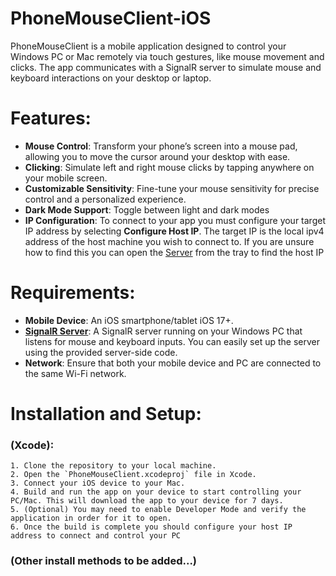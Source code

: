 # PhoneMouseClient-iOS
PhoneMouseClient is a mobile application designed to control your Windows PC or Mac remotely via touch gestures, like mouse movement and clicks. The app communicates with a SignalR server to simulate mouse and keyboard interactions on your desktop or laptop.

# Features:
- **Mouse Control**: Transform your phone’s screen into a mouse pad, allowing you to move the cursor around your desktop with ease.
- **Clicking**: Simulate left and right mouse clicks by tapping anywhere on your mobile screen.
- **Customizable Sensitivity**: Fine-tune your mouse sensitivity for precise control and a personalized experience.
- **Dark Mode Support**: Toggle between light and dark modes
- **IP Configuration**: To connect to your app you must configure your target IP address by selecting **Configure Host IP**. The target IP is the local ipv4 address of the host machine you wish to connect to. If you are unsure how to find this you can open the [Server](https://github.com/therealguillermo/PhoneMouseHost) from the tray to find the host IP


# Requirements:
- **Mobile Device**: An iOS smartphone/tablet iOS 17+.
- **[SignalR Server](https://github.com/therealguillermo/PhoneMouseHost)**: A SignalR server running on your Windows PC that listens for mouse and keyboard inputs. You can easily set up the server using the provided server-side code.
- **Network**: Ensure that both your mobile device and PC are connected to the same Wi-Fi network.

# Installation and Setup:

### (Xcode):
    1. Clone the repository to your local machine.
    2. Open the `PhoneMouseClient.xcodeproj` file in Xcode.
    3. Connect your iOS device to your Mac.
    4. Build and run the app on your device to start controlling your PC/Mac. This will download the app to your device for 7 days.
    5. (Optional) You may need to enable Developer Mode and verify the application in order for it to open.
    6. Once the build is complete you should configure your host IP address to connect and control your PC

### (Other install methods to be added...)


